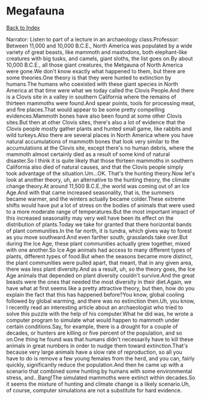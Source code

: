 # Megafauna
[Back to Index](https://github.com/windows10010/tpoExtractor/blob/master/README.md)

Narrator: Listen to part of a lecture in an archaeology class.Professor: Between 11,000 and 10,000 B.C.E., North America was populated by a wide variety of great beasts, like mammoth and mastodons, both elephant-like creatures with big tusks, and camels, giant sloths, the list goes on.By about 10,000 B.C.E., all those giant creatures, the Metgauna of North America were gone.We don't know exactly what happened to them, but there are some theories.One theory is that they were hunted to extinction by humans.The humans who coexisted with these giant species in North America at that time were what we today called the Clovis People.And there is a Clovis site in a valley in southern California where the remains of thirteen mammoths were found.And spear points, tools for processing meat, and fire places.That would appear to be some pretty compelling evidences.Mammoth bones have also been found at some other Clovis sites.But then at other Clovis sites, there's also a lot of evidence that the Clovis people mostly gather plants and hunted small game, like rabbits and wild turkeys.Also there are several places in North America where you have natural accumulations of mammoth bones that look very similar to the accumulations at the Clovis site, except there's no human debris, where the mammoth almost certainly died as a result of some kind of natural disaster.So I think it is quite likely that those thirteen mammoths in southern California also died of natural causes, and that the Clovis people simply took advantage of the situation.Um...OK. That's the hunting theory.Now let's look at another theory, uh, an alternative to the hunting theory, the climate change theory.At around 11,500 B.C.E.,the world was coming out of an Ice Age.And with that came increased seasonality, that is, the summers became warmer, and the winters actually became colder.These extreme shifts would have put a lot of stress on the bodies of animals that were used to a more moderate range of temperatures.But the most important impact of this increased seasonality may very well have been its effect on the distribution of plants.Today we take for granted that there horizontal bands of plant communities.In the far north, it is tundra, which gives way to forest as you move southward.And even farther south, grasslands take over.But during the Ice Age, these plant communities actually grew together, mixed with one another.So Ice Age animals had access to many different types of plants, different types of food.But when the seasons became more distinct, the plant communities were pulled apart, that meant, that in any given area, there was less plant diversity.And as a result, uh, so the theory goes, the Ice Age animals that depended on plant diversity couldn't survive.And the great beasts were the ones that needed the most diversity in their diet.Again, we have what at first seems like a pretty attractive theory, but then, how do you explain the fact that this has happened before?You know, global cooling followed by global warming, and there was no extinction then.Uh, you know, I recently read an interesting article about an archaeologist who tried to solve this puzzle with the help of his computer.What he did was, he wrote a computer program to simulate what would happen to mammoth under certain conditions.Say, for example, there is a drought for a couple of decades, or hunters are killing or five percent of the population, and so on.One thing he found was that humans didn't necessarily have to kill these animals in great numbers in order to nudge them toward extinction.That's because very large animals have a slow rate of reproduction, so all you have to do is remove a few young females from the herd, and you can, fairly quickly, significantly reduce the population.And then he came up with a scenario that combined some hunting by humans with some environmental stress, and...Bang!The simulated mammoths were extinct within decades.So it seems the mixture of hunting and climate change is a likely scenario.Uh, of course, computer simulations are not a substitute for hard evidence. 